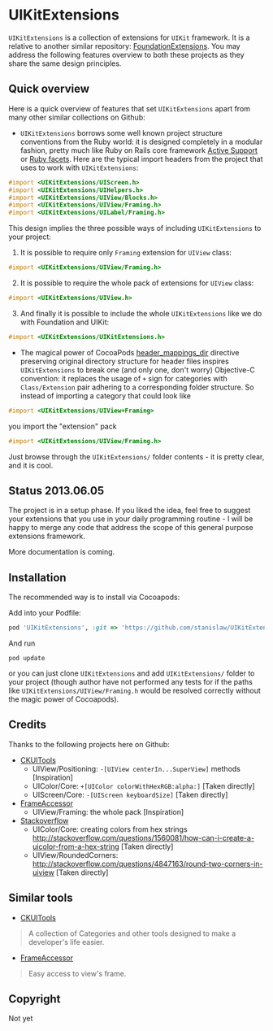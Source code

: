# UIKitExtensions

`UIKitExtensions` is a collection of extensions for `UIKit` framework. It is a relative to another similar repository: [FoundationExtensions](https://github.com/stanislaw/FoundationExtensions). You may address the following features overview to both these projects as they share the same design principles.

## Quick overview

Here is a quick overview of features that set `UIKitExtensions` apart from many other similar collections on Github:

* `UIKitExtensions` borrows some well known project structure conventions from the Ruby world: it is designed completely in a modular fashion, pretty much like Ruby on Rails core framework [Active Support](https://github.com/rails/rails/tree/master/activesupport) or [Ruby facets](https://github.com/rubyworks/facets). Here are the typical import headers from the project that uses to work with `UIKitExtensions`:

```objective-c
#import <UIKitExtensions/UIScreen.h>
#import <UIKitExtensions/UIHelpers.h>
#import <UIKitExtensions/UIView/Blocks.h>
#import <UIKitExtensions/UIView/Framing.h>
#import <UIKitExtensions/UILabel/Framing.h>
```

This design implies the three possible ways of including `UIKitExtensions` to your project:

1) It is possible to require only `Framing` extension for `UIView` class:

```objective-c
#import <UIKitExtensions/UIView/Framing.h>
```

2) It is possible to require the whole pack of extensions for `UIView` class:

```objective-c
#import <UIKitExtensions/UIView.h>
```

3) And finally it is possible to include the whole `UIKitExtensions` like we do with Foundation and UIKit:

```objective-c
#import <UIKitExtensions/UIKitExtensions.h>
```

* The magical power of CocoaPods [header_mappings_dir](http://docs.cocoapods.org/specification.html#header_mappings_dir) directive preserving original directory structure for header files inspires `UIKitExtensions` to break one (and only one, don't worry) Objective-C convention: it replaces the usage of `+` sign for categories with `Class/Extension` pair adhering to a corresponding folder structure. So instead of importing a category that could look like 

```objective-c
#import <UIKitExtensions/UIView+Framing>
```

you import the "extension" pack

```objective-c
#import <UIKitExtensions/UIView/Framing.h>
```

Just browse through the `UIKitExtensions/` folder contents - it is pretty clear, and it is cool.

## Status 2013.06.05

The project is in a setup phase. If you liked the idea, feel free to suggest your extensions that you use in your daily programming routine - I will be happy to merge any code that address the scope of this general purpose extensions framework.

More documentation is coming.

## Installation

The recommended way is to install via Cocoapods:

Add into your Podfile:

```ruby
pod 'UIKitExtensions', :git => 'https://github.com/stanislaw/UIKitExtensions'
```

And run 

```
pod update
```

or you can just clone `UIKitExtensions` and add `UIKitExtensions/` folder to your project (though author have not performed any tests for if the paths like `UIKitExtensions/UIView/Framing.h` would be resolved correctly without the magic power of Cocoapods).

## Credits

Thanks to the following projects here on Github:

* [CKUITools](https://github.com/genericspecific/CKUITools)
    * UIView/Positioning: `-[UIView centerIn...SuperView]` methods [Inspiration] 
    * UIColor/Core: `+[UIColor colorWithHexRGB:alpha:]` [Taken directly]
    * UIScreen/Core: `-[UIScreen keyboardSize]` [Taken directly]
* [FrameAccessor](https://github.com/AlexDenisov/FrameAccessor)
    * UIView/Framing: the whole pack [Inspiration]
* [Stackoverflow](http://stackoverflow.com/)
    * UIColor/Core: creating colors from hex strings http://stackoverflow.com/questions/1560081/how-can-i-create-a-uicolor-from-a-hex-string [Taken directly]
    * UIView/RoundedCorners: http://stackoverflow.com/questions/4847163/round-two-corners-in-uiview [Taken directly]


## Similar tools

* [CKUITools](https://github.com/genericspecific/CKUITools) 

> A collection of Categories and other tools designed to make a developer's life easier.

* [FrameAccessor](https://github.com/AlexDenisov/FrameAccessor)

> Easy access to view's frame.

## Copyright

Not yet

